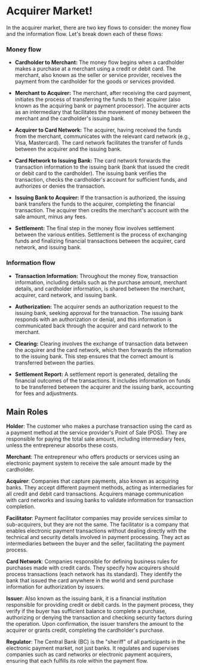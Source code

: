 # Acquirer Market!
In the acquirer market, there are two key flows to consider: the money flow and the information flow. Let's break down each of these flows:

### Money flow
-   **Cardholder to Merchant:** The money flow begins when a cardholder makes a purchase at a merchant using a credit or debit card. The merchant, also known as the seller or service provider, receives the payment from the cardholder for the goods or services provided.
    
-   **Merchant to Acquirer:** The merchant, after receiving the card payment, initiates the process of transferring the funds to their acquirer (also known as the acquiring bank or payment processor). The acquirer acts as an intermediary that facilitates the movement of money between the merchant and the cardholder's issuing bank.
    
-   **Acquirer to Card Network:** The acquirer, having received the funds from the merchant, communicates with the relevant card network (e.g., Visa, Mastercard). The card network facilitates the transfer of funds between the acquirer and the issuing bank.
    
-   **Card Network to Issuing Bank:** The card network forwards the transaction information to the issuing bank (bank that issued the credit or debit card to the cardholder). The issuing bank verifies the transaction, checks the cardholder's account for sufficient funds, and authorizes or denies the transaction.
    
-   **Issuing Bank to Acquirer:** If the transaction is authorized, the issuing bank transfers the funds to the acquirer, completing the financial transaction. The acquirer then credits the merchant's account with the sale amount, minus any fees.
    
-   **Settlement:** The final step in the money flow involves settlement between the various entities. Settlement is the process of exchanging funds and finalizing financial transactions between the acquirer, card network, and issuing bank.
### Information flow
-   **Transaction Information:** Throughout the money flow, transaction information, including details such as the purchase amount, merchant details, and cardholder information, is shared between the merchant, acquirer, card network, and issuing bank.
    
-   **Authorization:** The acquirer sends an authorization request to the issuing bank, seeking approval for the transaction. The issuing bank responds with an authorization or denial, and this information is communicated back through the acquirer and card network to the merchant.
    
-   **Clearing:** Clearing involves the exchange of transaction data between the acquirer and the card network, which then forwards the information to the issuing bank. This step ensures that the correct amount is transferred between the parties.
    
-   **Settlement Report:** A settlement report is generated, detailing the financial outcomes of the transactions. It includes information on funds to be transferred between the acquirer and the issuing bank, accounting for fees and adjustments.

## Main Roles


**Holder**: The customer who makes a purchase transaction using the card as a payment method at the service provider's Point of Sale (POS). They are responsible for paying the total sale amount, including intermediary fees, unless the entrepreneur absorbs these costs.

**Merchant**: The entrepreneur who offers products or services using an electronic payment system to receive the sale amount made by the cardholder.

**Acquirer**: Companies that capture payments, also known as acquiring banks. They accept different payment methods, acting as intermediaries for all credit and debit card transactions. Acquirers manage communication with card networks and issuing banks to validate information for transaction completion.

**Facilitator**: Payment facilitator companies may provide services similar to sub-acquirers, but they are not the same. The facilitator is a company that enables electronic payment transactions without dealing directly with the technical and security details involved in payment processing. They act as intermediaries between the buyer and the seller, facilitating the payment process.

**Card Network**: Companies responsible for defining business rules for purchases made with credit cards. They specify how acquirers should process transactions (each network has its standard). They identify the bank that issued the card anywhere in the world and send purchase information for authorization by issuers.

**Issuer**: Also known as the issuing bank, it is a financial institution responsible for providing credit or debit cards. In the payment process, they verify if the buyer has sufficient balance to complete a purchase, authorizing or denying the transaction and checking security factors during the operation. Upon confirmation, the issuer transfers the amount to the acquirer or grants credit, completing the cardholder's purchase.

**Regulator**: The Central Bank (BC) is the "sheriff" of all participants in the electronic payment market, not just banks. It regulates and supervises companies such as card networks or electronic payment acquirers, ensuring that each fulfills its role within the payment flow.

